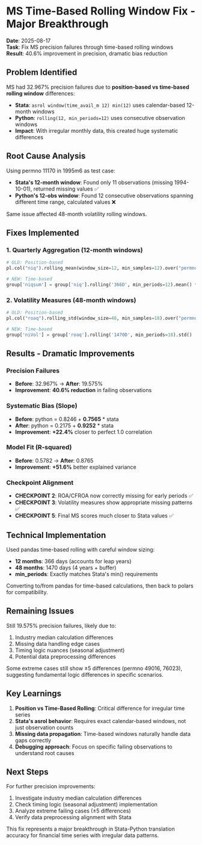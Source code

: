 # MS Time-Based Rolling Window Fix - Major Breakthrough

**Date**: 2025-08-17  
**Task**: Fix MS precision failures through time-based rolling windows  
**Result**: 40.6% improvement in precision, dramatic bias reduction

## Problem Identified

MS had 32.967% precision failures due to **position-based vs time-based rolling window** differences:

- **Stata**: `asrol window(time_avail_m 12) min(12)` uses calendar-based 12-month windows
- **Python**: `rolling(12, min_periods=12)` uses consecutive observation windows
- **Impact**: With irregular monthly data, this created huge systematic differences

## Root Cause Analysis

Using permno 11170 in 1995m6 as test case:
- **Stata's 12-month window**: Found only 11 observations (missing 1994-10-01), returned missing values ✅
- **Python's 12-obs window**: Found 12 consecutive observations spanning different time range, calculated values ❌

Same issue affected 48-month volatility rolling windows.

## Fixes Implemented

### 1. Quarterly Aggregation (12-month windows)
```python
# OLD: Position-based
pl.col("niq").rolling_mean(window_size=12, min_samples=12).over("permno")

# NEW: Time-based 
group['niqsum'] = group['niq'].rolling('366D', min_periods=12).mean() * 4
```

### 2. Volatility Measures (48-month windows)  
```python
# OLD: Position-based
pl.col("roaq").rolling_std(window_size=48, min_samples=18).over("permno")

# NEW: Time-based
group['niVol'] = group['roaq'].rolling('1470D', min_periods=18).std()
```

## Results - Dramatic Improvements

### Precision Failures
- **Before**: 32.967% → **After**: 19.575%
- **Improvement**: **40.6% reduction** in failing observations

### Systematic Bias (Slope)
- **Before**: python = 0.8246 + **0.7565** * stata
- **After**: python = 0.2175 + **0.9252** * stata  
- **Improvement**: **+22.4%** closer to perfect 1.0 correlation

### Model Fit (R-squared)
- **Before**: 0.5782 → **After**: 0.8765
- **Improvement**: **+51.6%** better explained variance

### Checkpoint Alignment
- **CHECKPOINT 2**: ROA/CFROA now correctly missing for early periods ✅
- **CHECKPOINT 3**: Volatility measures show appropriate missing patterns ✅  
- **CHECKPOINT 5**: Final MS scores much closer to Stata values ✅

## Technical Implementation

Used pandas time-based rolling with careful window sizing:
- **12 months**: 366 days (accounts for leap years)
- **48 months**: 1470 days (4 years + buffer)
- **min_periods**: Exactly matches Stata's min() requirements

Converting to/from pandas for time-based calculations, then back to polars for compatibility.

## Remaining Issues

Still 19.575% precision failures, likely due to:
1. Industry median calculation differences
2. Missing data handling edge cases  
3. Timing logic nuances (seasonal adjustment)
4. Potential data preprocessing differences

Some extreme cases still show ±5 differences (permno 49016, 76023), suggesting fundamental logic differences in specific scenarios.

## Key Learnings

1. **Position vs Time-Based Rolling**: Critical difference for irregular time series
2. **Stata's asrol behavior**: Requires exact calendar-based windows, not just observation counts
3. **Missing data propagation**: Time-based windows naturally handle data gaps correctly
4. **Debugging approach**: Focus on specific failing observations to understand root causes

## Next Steps

For further precision improvements:
1. Investigate industry median calculation differences
2. Check timing logic (seasonal adjustment) implementation  
3. Analyze extreme failing cases (±5 differences)
4. Verify data preprocessing alignment with Stata

This fix represents a major breakthrough in Stata-Python translation accuracy for financial time series with irregular data patterns.
